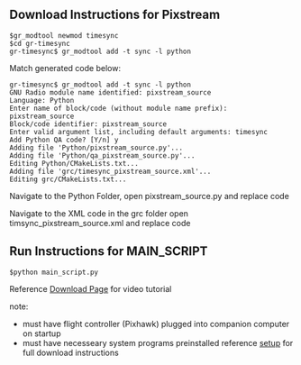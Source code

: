 ## Download Instructions for Pixstream

```
$gr_modtool newmod timesync
$cd gr-timesync
gr-timesync$ gr_modtool add -t sync -l python
```

Match generated code below:
```
gr-timesync$ gr_modtool add -t sync -l python
GNU Radio module name identified: pixstream_source
Language: Python
Enter name of block/code (without module name prefix): pixstream_source
Block/code identifier: pixstream_source
Enter valid argument list, including default arguments: timesync
Add Python QA code? [Y/n] y
Adding file 'Python/pixstream_source.py'...
Adding file 'Python/qa_pixstream_source.py'...
Editing Python/CMakeLists.txt...
Adding file 'grc/timesync_pixstream_source.xml'...
Editing grc/CMakeLists.txt...
```
Navigate to the Python Folder, open pixstream_source.py and replace code

Navigate to the XML code in the grc folder open timsync_pixstream_source.xml and replace code

## Run Instructions for MAIN_SCRIPT

```
$python main_script.py
```
Reference [Download Page](https://www2.nau.edu/uavrt-p/index.php/downloads/) for video tutorial

note: 
  - must have flight controller (Pixhawk) plugged into companion computer on startup
  - must have necesseary system programs preinstalled reference [setup](https://www2.nau.edu/uavrt-p/index.php/docs/radiotelem/companion-computer/) for full download instructions
